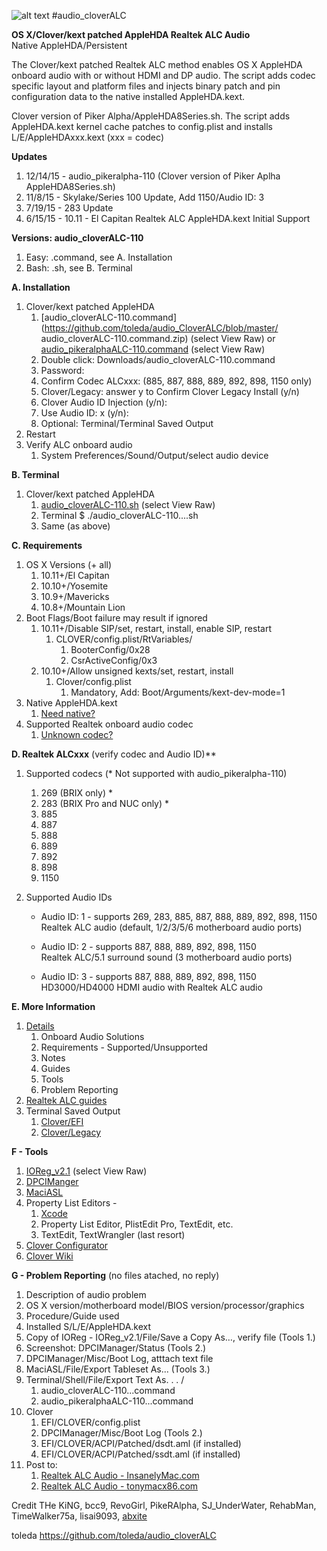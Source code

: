 ![alt text](https://github.com/toleda/audio_RealtekALC/blob/master/sound.jpeg)
#audio\_cloverALC

**OS X/Clover/kext patched AppleHDA Realtek ALC Audio**  
Native AppleHDA/Persistent

The Clover/kext patched Realtek ALC method enables OS X AppleHDA onboard audio with or without HDMI and DP audio. The script adds codec specific layout and platform files and injects binary patch and pin configuration data to the native installed AppleHDA.kext.

Clover version of Piker Alpha/AppleHDA8Series.sh. The script adds AppleHDA.kext kernel cache patches to config.plist and installs L/E/AppleHDAxxx.kext (xxx = codec)

**Updates**

1. 12/14/15 - audio_pikeralpha-110 (Clover version of Piker Aplha AppleHDA8Series.sh)
2. 11/8/15 - Skylake/Series 100 Update, Add 1150/Audio ID: 3
3. 7/19/15 - 283 Update
4. 6/15/15 - 10.11 - El Capitan Realtek ALC AppleHDA.kext Initial Support

**Versions: audio_cloverALC-110**

1. Easy: .command, see A. Installation
2. Bash: .sh, see B. Terminal

**A. Installation**

1.  Clover/kext patched AppleHDA
    1.  [audio\_cloverALC-110.command](https://github.com/toleda/audio_CloverALC/blob/master/  audio_cloverALC-110.command.zip) (select View Raw) 
    or [audio\_pikeralphaALC-110.command](https://github.com/toleda/audio_CloverALC/blob/master/audio_pikeralphaALC-110.command.zip) (select View Raw)
    2.  Double click: Downloads/audio_cloverALC-110.command
    3.  Password:
    4.  Confirm Codec ALCxxx: (885, 887, 888, 889, 892, 898, 1150 only)
    5.  Clover/Legacy: answer y to Confirm Clover Legacy Install (y/n)
    6.  Clover Audio ID Injection (y/n):
    7.  Use Audio ID: x (y/n):
    8.  Optional: Terminal/Terminal Saved Output
2.  Restart
3.  Verify ALC onboard audio
    1.  System Preferences/Sound/Output/select audio device

**B. Terminal**

1.  Clover/kext patched AppleHDA
    1. [audio\_cloverALC-110.sh](https://github.com/toleda/audio_CloverALC/blob/master/audio_cloverALC-110.sh) (select View Raw)
    2. Terminal $ ./audio_cloverALC-110....sh
    3. Same (as above)

**C. Requirements**

1.  OS X Versions (+ all)
    1.  10.11+/El Capitan 
    2.  10.10+/Yosemite
    3.  10.9+/Mavericks
    4.  10.8+/Mountain Lion
2. Boot Flags/Boot failure may result if ignored
	1.	10.11+/Disable SIP/set, restart, install, enable SIP, restart
		1.	CLOVER/config.plist/RtVariables/
			1.	BooterConfig/0x28
			2.	CsrActiveConfig/0x3
	2.	10.10+/Allow unsigned kexts/set, restart, install
		1.	Clover/config.plist
			1.	Mandatory, Add: Boot/Arguments/kext-dev-mode=1
3.  Native AppleHDA.kext
    1.  [Need native?](https://github.com/toleda/audio_ALC_guides/blob/master/Restore%20native%20AppleHDA%20%5BGuide%5D.pdf)
4.  Supported Realtek onboard audio codec
    1.  [Unknown codec?](https://github.com/toleda/audio_ALC_guides/blob/master/Identify%20Audio%20Codec%20%5BGuide%5D.pdf)

**D. Realtek ALCxxx** (verify codec and Audio ID)**

1.  Supported codecs (* Not supported with audio_pikeralpha-110)
    1.  269 (BRIX only) *
    2.  283 (BRIX Pro and NUC only) *
    3.  885
    4.  887
    5.  888
    6.  889
    7.  892
    8.  898
    9.  1150

2.  Supported Audio IDs
    -  Audio ID: 1 - supports 269, 283, 885, 887, 888, 889, 892, 898, 1150  
        Realtek ALC audio (default, 1/2/3/5/6 motherboard audio ports)

    -  Audio ID: 2 - supports 887, 888, 889, 892, 898, 1150  
        Realtek ALC/5.1 surround sound (3 motherboard audio ports)
    -  Audio ID: 3 - supports 887, 888, 889, 892, 898, 1150  
        HD3000/HD4000 HDMI audio with Realtek ALC audio

**E. More Information**

1. [Details](https://github.com/toleda/audio_RealtekALC/blob/master/DETAILS.md)
    1.  Onboard Audio Solutions
    2.  Requirements - Supported/Unsupported
    3.  Notes
    4.  Guides
    5.  Tools
    6.  Problem Reporting
2. [Realtek ALC guides](https://github.com/toleda/audio_ALC_guides)
2. Terminal Saved Output
    1.  [Clover/EFI](https://github.com/toleda/audio_CloverALC/blob/master/Terminal:audio_cloverALC-110-efi.txt)
    2.  [Clover/Legacy](https://github.com/toleda/audio_CloverALC/blob/master/Terminal:audio_cloverALC-110-legacy.txt)

**F - Tools**

1. [IOReg_v2.1](https://github.com/toleda/audio_ALCInjection/blob/master/IORegistryExplorer_v2.1.zip) (select View Raw)
2. [DPCIManger](http://sourceforge.net/projects/dpcimanager/)  
3. [MaciASL](http://sourceforge.net/projects/maciasl/)
4. Property List Editors -
	1. [Xcode](https://developer.apple.com/xcode/)  
	2. Property List Editor, PlistEdit Pro, TextEdit, etc.
	3. TextEdit, TextWrangler (last resort)
4. [Clover Configurator](http://www.osx86.net/files/file/49-clover-configurator/)
6. [Clover Wiki](http://clover-wiki.zetam.org/Home)

**G - Problem Reporting** (no files atached, no reply)

1.	Description of audio problem
2.	OS X version/motherboard model/BIOS version/processor/graphics
3.	Procedure/Guide used
4.	Installed S/L/E/AppleHDA.kext
5.	Copy of IOReg - IOReg_v2.1/File/Save a Copy As…, verify file (Tools 1.)
6.	Screenshot: DPCIManager/Status (Tools 2.) 
7.	DPCIManager/Misc/Boot Log, atttach text file
8.	MaciASL/File/Export Tableset As... (Tools 3.)
9.	Terminal/Shell/File/Export Text As. . . /
	1. audio_cloverALC-110...command
	2. audio_pikeralphaALC-110...command
10.	Clover
	1.	EFI/CLOVER/config.plist
	2.	DPCIManager/Misc/Boot Log (Tools 2.)
	3.	EFI/CLOVER/ACPI/Patched/dsdt.aml (if installed)
	4.	EFI/CLOVER/ACPI/Patched/ssdt.aml (if installed)
11.	Post to:
	1.	[Realtek ALC Audio - InsanelyMac.com](http://www.insanelymac.com/forum/topic/308387-el-capitan-realtek-alc-applehda-audio/page-1)
	2. [Realtek ALC Audio - tonymacx86.com](http://www.tonymacx86.com/audio/143752-no-audio-devices-realtek-alc-applehda-guide.html)


Credit
THe KiNG, bcc9, RevoGirl, PikeRAlpha, SJ\_UnderWater, RehabMan, TimeWalker75a, lisai9093, [abxite](http://applelife.ru/threads/patchim-applehda-s-pomoschju-zagruzchika.39406/#post-353647)

toleda https://github.com/toleda/audio_cloverALC